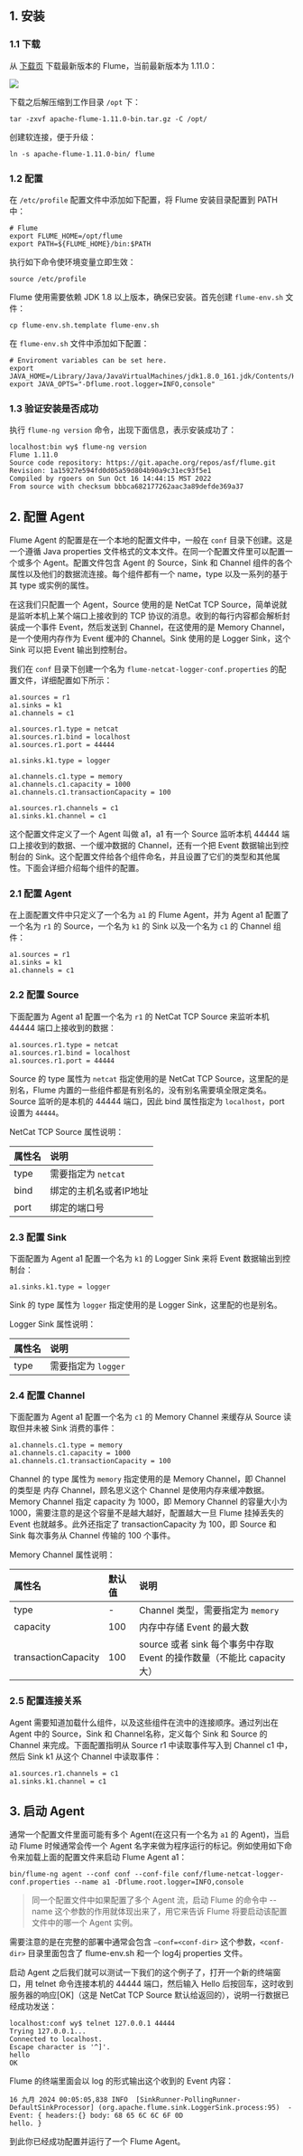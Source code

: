 
## 1. 安装

### 1.1 下载

从 [下载页](https://flume.apache.org/download.html) 下载最新版本的 Flume，当前最新版本为 1.11.0：

![](img-flume-setup-1.png)

下载之后解压缩到工作目录 `/opt` 下：
```shell
tar -zxvf apache-flume-1.11.0-bin.tar.gz -C /opt/
```
创建软连接，便于升级：
```shell
ln -s apache-flume-1.11.0-bin/ flume
```

### 1.2 配置

在 `/etc/profile` 配置文件中添加如下配置，将 Flume 安装目录配置到 PATH 中：
```shell
# Flume
export FLUME_HOME=/opt/flume
export PATH=${FLUME_HOME}/bin:$PATH
```
执行如下命令使环境变量立即生效：
```shell
source /etc/profile
```

Flume 使用需要依赖 JDK 1.8 以上版本，确保已安装。首先创建 `flume-env.sh` 文件：
```shell
cp flume-env.sh.template flume-env.sh
```
在 `flume-env.sh` 文件中添加如下配置：
```shell
# Enviroment variables can be set here.
export JAVA_HOME=/Library/Java/JavaVirtualMachines/jdk1.8.0_161.jdk/Contents/Home
export JAVA_OPTS="-Dflume.root.logger=INFO,console"
```
### 1.3 验证安装是否成功

执行 `flume-ng version` 命令，出现下面信息，表示安装成功了：
```
localhost:bin wy$ flume-ng version
Flume 1.11.0
Source code repository: https://git.apache.org/repos/asf/flume.git
Revision: 1a15927e594fd0d05a59d804b90a9c31ec93f5e1
Compiled by rgoers on Sun Oct 16 14:44:15 MST 2022
From source with checksum bbbca682177262aac3a89defde369a37
```

## 2. 配置 Agent

Flume Agent 的配置是在一个本地的配置文件中，一般在 `conf` 目录下创建。这是一个遵循 Java properties 文件格式的文本文件。在同一个配置文件里可以配置一个或多个 Agent。配置文件包含 Agent 的 Source，Sink 和 Channel 组件的各个属性以及他们的数据流连接。每个组件都有一个 name，type 以及一系列的基于其 type 或实例的属性。

在这我们只配置一个 Agent，Source 使用的是 NetCat TCP Source，简单说就是监听本机上某个端口上接收到的 TCP 协议的消息。收到的每行内容都会解析封装成一个事件 Event，然后发送到 Channel，在这使用的是 Memory Channel，是一个使用内存作为 Event 缓冲的 Channel。Sink 使用的是 Logger Sink，这个 Sink 可以把 Event 输出到控制台。

我们在 `conf` 目录下创建一个名为 `flume-netcat-logger-conf.properties` 的配置文件，详细配置如下所示：
```
a1.sources = r1
a1.sinks = k1
a1.channels = c1

a1.sources.r1.type = netcat
a1.sources.r1.bind = localhost
a1.sources.r1.port = 44444

a1.sinks.k1.type = logger

a1.channels.c1.type = memory
a1.channels.c1.capacity = 1000
a1.channels.c1.transactionCapacity = 100

a1.sources.r1.channels = c1
a1.sinks.k1.channel = c1
```
这个配置文件定义了一个 Agent 叫做 a1，a1 有一个 Source 监听本机 44444 端口上接收到的数据、一个缓冲数据的 Channel，还有一个把 Event 数据输出到控制台的 Sink。这个配置文件给各个组件命名，并且设置了它们的类型和其他属性。下面会详细介绍每个组件的配置。

### 2.1 配置 Agent

在上面配置文件中只定义了一个名为 `a1` 的 Flume Agent，并为 Agent a1 配置了一个名为 `r1` 的 Source，一个名为 `k1` 的 Sink 以及一个名为 `c1` 的 Channel 组件：
```
a1.sources = r1
a1.sinks = k1
a1.channels = c1
```

### 2.2 配置 Source

下面配置为 Agent a1 配置一个名为 `r1` 的 NetCat TCP Source 来监听本机 44444 端口上接收到的数据：
```
a1.sources.r1.type = netcat
a1.sources.r1.bind = localhost
a1.sources.r1.port = 44444
```
Source 的 type 属性为 `netcat` 指定使用的是 NetCat TCP Source，这里配的是别名，Flume 内置的一些组件都是有别名的，没有别名需要填全限定类名。Source 监听的是本机的 44444 端口，因此 bind 属性指定为 `localhost`，port 设置为 `44444`。

NetCat TCP Source 属性说明：

| 属性名 | 说明 |
| :------------- | :------------- |
| type  | 需要指定为 `netcat`  |
| bind  | 绑定的主机名或者IP地址  |
| port  | 绑定的端口号  |


### 2.3 配置 Sink

下面配置为 Agent a1 配置一个名为 `k1` 的 Logger Sink 来将 Event 数据输出到控制台：
```
a1.sinks.k1.type = logger
```
Sink 的 type 属性为 `logger` 指定使用的是 Logger Sink，这里配的也是别名。

Logger Sink 属性说明：

| 属性名 | 说明 |
| :------------- | :------------- |
| type  | 需要指定为 `logger`  |


### 2.4 配置 Channel

下面配置为 Agent a1 配置一个名为 `c1` 的 Memory Channel 来缓存从 Source 读取但并未被 Sink 消费的事件：
```
a1.channels.c1.type = memory
a1.channels.c1.capacity = 1000
a1.channels.c1.transactionCapacity = 100
```
Channel 的 type 属性为 `memory` 指定使用的是 Memory Channel，即 Channel 的类型是 内存 Channel，顾名思义这个 Channel 是使用内存来缓冲数据。Memory Channel 指定 capacity 为 1000，即 Memory Channel 的容量大小为 1000，需要注意的是这个容量不是越大越好，配置越大一旦 Flume 挂掉丢失的 Event 也就越多。此外还指定了 transactionCapacity 为 100，即 Source 和 Sink 每次事务从 Channel 传输的 100 个事件。

Memory Channel 属性说明：

| 属性名 | 默认值 | 说明 |
| :------------- | :------------- | :------------- |
| type  | - | Channel 类型，需要指定为 `memory`  |
| capacity | 100 | 内存中存储 Event 的最大数 |
| transactionCapacity | 100 | source 或者 sink 每个事务中存取 Event 的操作数量（不能比 capacity 大） |


### 2.5 配置连接关系

Agent 需要知道加载什么组件，以及这些组件在流中的连接顺序。通过列出在 Agent 中的 Source，Sink 和 Channel名称，定义每个 Sink 和 Source 的 Channel 来完成。下面配置指明从 Source r1 中读取事件写入到 Channel c1 中，然后 Sink k1 从这个 Channel 中读取事件：
```
a1.sources.r1.channels = c1
a1.sinks.k1.channel = c1
```

## 3. 启动 Agent

通常一个配置文件里面可能有多个 Agent(在这只有一个名为 `a1` 的 Agent)，当启动 Flume 时候通常会传一个 Agent 名字来做为程序运行的标记。例如使用如下命令来加载上面的配置文件来启动 Flume Agent a1：
```
bin/flume-ng agent --conf conf --conf-file conf/flume-netcat-logger-conf.properties --name a1 -Dflume.root.logger=INFO,console
```
> 同一个配置文件中如果配置了多个 Agent 流，启动 Flume 的命令中 --name 这个参数的作用就体现出来了，用它来告诉 Flume 将要启动该配置文件中的哪一个 Agent 实例。

需要注意的是在完整的部署中通常会包含 `–conf=<conf-dir>` 这个参数，`<conf-dir>` 目录里面包含了 flume-env.sh 和一个 log4j properties 文件。

启动 Agent 之后我们就可以测试一下我们的这个例子了，打开一个新的终端窗口，用 telnet 命令连接本机的 44444 端口，然后输入 Hello 后按回车，这时收到服务器的响应[OK]（这是 NetCat TCP Source 默认给返回的），说明一行数据已经成功发送：
```
localhost:conf wy$ telnet 127.0.0.1 44444
Trying 127.0.0.1...
Connected to localhost.
Escape character is '^]'.
hello
OK
```
Flume 的终端里面会以 log 的形式输出这个收到的 Event 内容：
```
16 九月 2024 00:05:05,838 INFO  [SinkRunner-PollingRunner-DefaultSinkProcessor] (org.apache.flume.sink.LoggerSink.process:95)  - Event: { headers:{} body: 68 65 6C 6C 6F 0D                               hello. }
```
到此你已经成功配置并运行了一个 Flume Agent。
